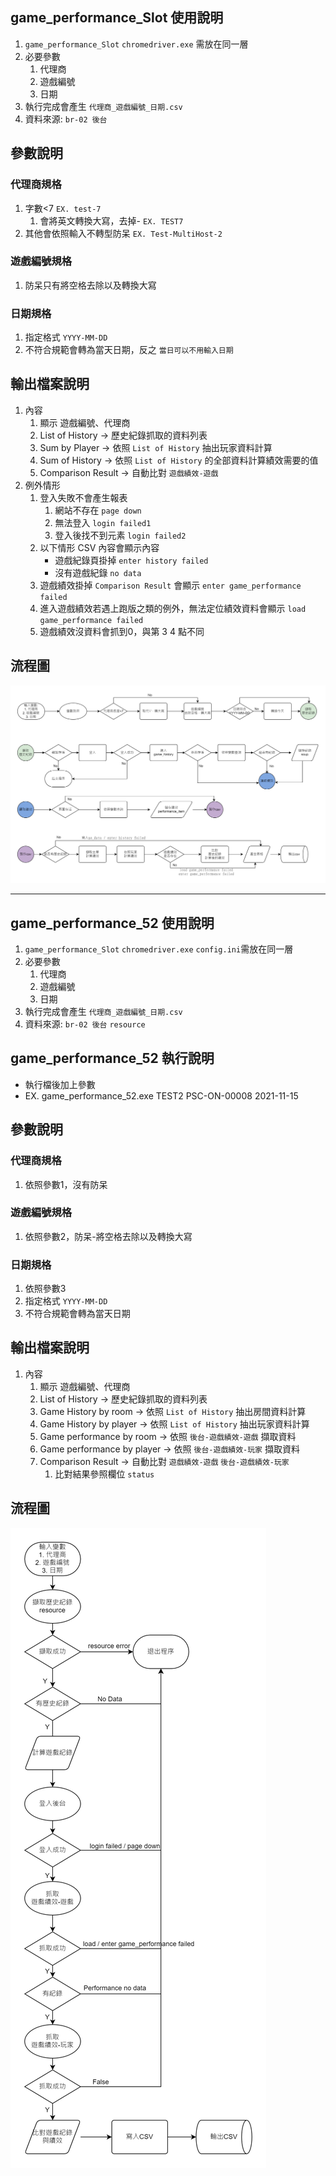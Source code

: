 game_performance_Slot 使用說明
----
1. `game_performance_Slot` `chromedriver.exe` 需放在同一層
2. 必要參數
   1. 代理商
   2. 遊戲編號
   3. 日期
3. 執行完成會產生 `代理商_遊戲編號_日期.csv`
4. 資料來源: `br-02 後台`

參數說明
----
### 代理商規格
1. 字數<7 `EX. test-7`
   1. 會將英文轉換大寫，去掉- `EX. TEST7`
2. 其他會依照輸入不轉型防呆 `EX. Test-MultiHost-2`

### 遊戲編號規格
1. 防呆只有將空格去除以及轉換大寫

### 日期規格
1. 指定格式 `YYYY-MM-DD`
2. 不符合規範會轉為當天日期，反之 `當日可以不用輸入日期`

輸出檔案說明
----
1. 內容
   1. 顯示 遊戲編號、代理商
   2. List of History → 歷史紀錄抓取的資料列表
   3. Sum by Player → 依照 `List of History` 抽出玩家資料計算
   4. Sum of History → 依照 `List of History` 的全部資料計算績效需要的值
   5. Comparison Result → 自動比對 `遊戲績效-遊戲`
2. 例外情形
   1. 登入失敗不會產生報表
      1. 網站不存在 `page down`
      2. 無法登入 `login failed1`
      3. 登入後找不到元素 `login failed2`
   2. 以下情形 CSV 內容會顯示內容
      + 遊戲紀錄頁掛掉 `enter history failed`
      + 沒有遊戲紀錄 `no data`
   3. 遊戲績效掛掉 `Comparison Result` 會顯示 `enter game_performance failed`
   4. 進入遊戲績效若遇上跑版之類的例外，無法定位績效資料會顯示 `load game_performance failed`
   5. 遊戲績效沒資料會抓到0，與第 3 4 點不同

流程圖
----
![流程圖](game_performance_Slot_流程圖.png)

------

game_performance_52 使用說明
----
1. `game_performance_Slot` `chromedriver.exe` `config.ini`需放在同一層
2. 必要參數
   1. 代理商
   2. 遊戲編號
   3. 日期
3. 執行完成會產生 `代理商_遊戲編號_日期.csv`
4. 資料來源: `br-02 後台` `resource`

game_performance_52 執行說明
----
+ 執行檔後加上參數
+ EX. game_performance_52.exe TEST2 PSC-ON-00008 2021-11-15

參數說明
----
### 代理商規格
1. 依照參數1，沒有防呆

### 遊戲編號規格
1. 依照參數2，防呆-將空格去除以及轉換大寫

### 日期規格
1. 依照參數3
2. 指定格式 `YYYY-MM-DD`
3. 不符合規範會轉為當天日期

輸出檔案說明
----
1. 內容
   1. 顯示 遊戲編號、代理商
   2. List of History → 歷史紀錄抓取的資料列表
   3. Game History by room → 依照 `List of History` 抽出房間資料計算
   4. Game History by player → 依照 `List of History` 抽出玩家資料計算
   5. Game performance by room → 依照 `後台-遊戲績效-遊戲` 擷取資料
   6. Game performance by player → 依照 `後台-遊戲績效-玩家` 擷取資料
   7. Comparison Result → 自動比對 `遊戲績效-遊戲` `後台-遊戲績效-玩家`
      1. 比對結果參照欄位 `status`

流程圖
----
![流程圖](game_performance_Slot_52流程圖.png)